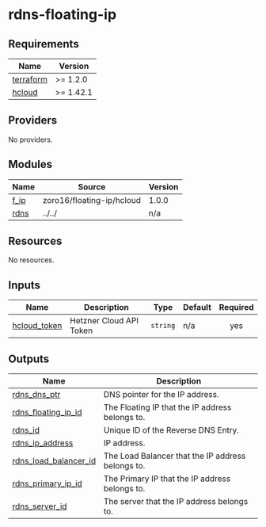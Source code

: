 # rdns-floating-ip

<!-- BEGINNING OF PRE-COMMIT-TERRAFORM DOCS HOOK -->
## Requirements

| Name | Version |
|------|---------|
| <a name="requirement_terraform"></a> [terraform](#requirement\_terraform) | >= 1.2.0 |
| <a name="requirement_hcloud"></a> [hcloud](#requirement\_hcloud) | >= 1.42.1 |

## Providers

No providers.

## Modules

| Name | Source | Version |
|------|--------|---------|
| <a name="module_f_ip"></a> [f\_ip](#module\_f\_ip) | zoro16/floating-ip/hcloud | 1.0.0 |
| <a name="module_rdns"></a> [rdns](#module\_rdns) | ../../ | n/a |

## Resources

No resources.

## Inputs

| Name | Description | Type | Default | Required |
|------|-------------|------|---------|:--------:|
| <a name="input_hcloud_token"></a> [hcloud\_token](#input\_hcloud\_token) | Hetzner Cloud API Token | `string` | n/a | yes |

## Outputs

| Name | Description |
|------|-------------|
| <a name="output_rdns_dns_ptr"></a> [rdns\_dns\_ptr](#output\_rdns\_dns\_ptr) | DNS pointer for the IP address. |
| <a name="output_rdns_floating_ip_id"></a> [rdns\_floating\_ip\_id](#output\_rdns\_floating\_ip\_id) | The Floating IP that the IP address belongs to. |
| <a name="output_rdns_id"></a> [rdns\_id](#output\_rdns\_id) | Unique ID of the Reverse DNS Entry. |
| <a name="output_rdns_ip_address"></a> [rdns\_ip\_address](#output\_rdns\_ip\_address) | IP address. |
| <a name="output_rdns_load_balancer_id"></a> [rdns\_load\_balancer\_id](#output\_rdns\_load\_balancer\_id) | The Load Balancer that the IP address belongs to. |
| <a name="output_rdns_primary_ip_id"></a> [rdns\_primary\_ip\_id](#output\_rdns\_primary\_ip\_id) | The Primary IP that the IP address belongs to. |
| <a name="output_rdns_server_id"></a> [rdns\_server\_id](#output\_rdns\_server\_id) | The server that the IP address belongs to. |
<!-- END OF PRE-COMMIT-TERRAFORM DOCS HOOK -->
